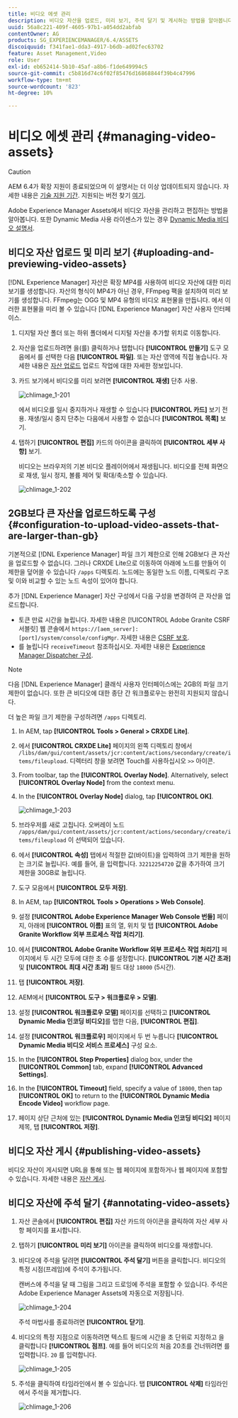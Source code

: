 ```yaml
---
title: 비디오 에셋 관리
description: 비디오 자산을 업로드, 미리 보기, 주석 달기 및 게시하는 방법을 알아봅니다.
uuid: 56a8c221-409f-4605-97b1-a054dd2abfab
contentOwner: AG
products: SG_EXPERIENCEMANAGER/6.4/ASSETS
discoiquuid: f341fae1-dda3-4917-b6db-ad02fec63702
feature: Asset Management,Video
role: User
exl-id: eb652414-5b10-45af-a8b6-f1de649994c5
source-git-commit: c5b816d74c6f02f85476d16868844f39b4c47996
workflow-type: tm+mt
source-wordcount: '823'
ht-degree: 10%

---
```


# 비디오 에셋 관리 {#managing-video-assets}

>[!CAUTION]
>
>AEM 6.4가 확장 지원이 종료되었으며 이 설명서는 더 이상 업데이트되지 않습니다. 자세한 내용은 [기술 지원 기간](https://helpx.adobe.com/kr/support/programs/eol-matrix.html). 지원되는 버전 찾기 [여기](https://experienceleague.adobe.com/docs/).

Adobe Experience Manager Assets에서 비디오 자산을 관리하고 편집하는 방법을 알아봅니다. 또한 Dynamic Media 사용 라이센스가 있는 경우 [Dynamic Media 비디오 설명서](video.md).

## 비디오 자산 업로드 및 미리 보기 {#uploading-and-previewing-video-assets}

[!DNL Experience Manager] 자산은 확장 MP4를 사용하여 비디오 자산에 대한 미리 보기를 생성합니다. 자산의 형식이 MP4가 아닌 경우, FFmpeg 팩을 설치하여 미리 보기를 생성합니다. FFmpeg는 OGG 및 MP4 유형의 비디오 표현물을 만듭니다. 에서 이러한 표현물을 미리 볼 수 있습니다 [!DNL Experience Manager] 자산 사용자 인터페이스.

1. 디지털 자산 폴더 또는 하위 폴더에서 디지털 자산을 추가할 위치로 이동합니다.
1. 자산을 업로드하려면 을(를) 클릭하거나 탭합니다 **[!UICONTROL 만들기]** 도구 모음에서 를 선택한 다음 **[!UICONTROL 파일]**. 또는 자산 영역에 직접 놓습니다. 자세한 내용은 [자산 업로드](managing-assets-touch-ui.md#uploading-assets) 업로드 작업에 대한 자세한 정보입니다.
1. 카드 보기에서 비디오를 미리 보려면 **[!UICONTROL 재생]** 단추 사용.

   ![chlimage_1-201](assets/chlimage_1-201.png)

   에서 비디오를 일시 중지하거나 재생할 수 있습니다 **[!UICONTROL 카드]** 보기 전용. 재생/일시 중지 단추는 다음에서 사용할 수 없습니다 **[!UICONTROL 목록]** 보기.

1. 탭하기 **[!UICONTROL 편집]** 카드의 아이콘을 클릭하여 **[!UICONTROL 세부 사항]** 보기.

   비디오는 브라우저의 기본 비디오 플레이어에서 재생됩니다. 비디오를 전체 화면으로 재생, 일시 정지, 볼륨 제어 및 확대/축소할 수 있습니다.

   ![chlimage_1-202](assets/chlimage_1-202.png)

## 2GB보다 큰 자산을 업로드하도록 구성 {#configuration-to-upload-video-assets-that-are-larger-than-gb}

기본적으로 [!DNL Experience Manager] 파일 크기 제한으로 인해 2GB보다 큰 자산을 업로드할 수 없습니다. 그러나 CRXDE Lite으로 이동하여 아래에 노드를 만들어 이 제한을 덮어쓸 수 있습니다 `/apps` 디렉토리. 노드에는 동일한 노드 이름, 디렉토리 구조 및 이와 비교할 수 있는 노드 속성이 있어야 합니다.

추가 [!DNL Experience Manager] 자산 구성에서 다음 구성을 변경하여 큰 자산을 업로드합니다.

* 토큰 만료 시간을 늘립니다. 자세한 내용은 [!UICONTROL Adobe Granite CSRF 서블릿] 웹 콘솔에서 `https://[aem_server]:[port]/system/console/configMgr`. 자세한 내용은 [CSRF 보호](/help/sites-developing/csrf-protection.md).
* 를 늘립니다 `receiveTimeout` 참조하십시오. 자세한 내용은 [Experience Manager Dispatcher 구성](https://experienceleague.adobe.com/docs/experience-manager-dispatcher/using/configuring/dispatcher-configuration.html#renders-options).

>[!NOTE]
>
>다음 [!DNL Experience Manager] 클래식 사용자 인터페이스에는 2GB의 파일 크기 제한이 없습니다. 또한 큰 비디오에 대한 종단 간 워크플로우는 완전히 지원되지 않습니다.

더 높은 파일 크기 제한을 구성하려면 `/apps` 디렉토리.

1. In AEM, tap **[!UICONTROL Tools > General > CRXDE Lite]**.
1. 에서 **[!UICONTROL CRXDE Lite]** 페이지의 왼쪽 디렉토리 창에서 `/libs/dam/gui/content/assets/jcr:content/actions/secondary/create/items/fileupload`. 디렉터리 창을 보려면 Touch를 사용하십시오 `>>` 아이콘.
1. From toolbar, tap the **[!UICONTROL Overlay Node]**. Alternatively, select **[!UICONTROL Overlay Node]** from the context menu.
1. In the **[!UICONTROL Overlay Node]** dialog, tap **[!UICONTROL OK]**.

   ![chlimage_1-203](assets/chlimage_1-203.png)

1. 브라우저를 새로 고칩니다. 오버레이 노드 `/apps/dam/gui/content/assets/jcr:content/actions/secondary/create/items/fileupload` 이 선택되어 있습니다.
1. 에서 **[!UICONTROL 속성]** 탭에서 적절한 값(바이트)을 입력하여 크기 제한을 원하는 크기로 늘립니다. 예를 들어, 을 입력합니다. `32212254720` 값을 추가하여 크기 제한을 30GB로 늘립니다.

1. 도구 모음에서 **[!UICONTROL 모두 저장]**.
1. In AEM, tap **[!UICONTROL Tools > Operations > Web Console]**.
1. 설정 **[!UICONTROL Adobe Experience Manager Web Console 번들]** 페이지, 아래에 **[!UICONTROL 이름]** 표의 열, 위치 및 탭 **[!UICONTROL Adobe Granite Workflow 외부 프로세스 작업 처리기]**.
1. 에서 **[!UICONTROL Adobe Granite Workflow 외부 프로세스 작업 처리기]** 페이지에서 두 시간 모두에 대한 초 수를 설정합니다. **[!UICONTROL 기본 시간 초과]** 및 **[!UICONTROL 최대 시간 초과]** 필드 대상 `18000` (5시간).
1. 탭 **[!UICONTROL 저장]**.
1. AEM에서 **[!UICONTROL 도구 > 워크플로우 > 모델]**.
1. 설정 **[!UICONTROL 워크플로우 모델]** 페이지를 선택하고 **[!UICONTROL Dynamic Media 인코딩 비디오]**&#x200B;를 탭한 다음, **[!UICONTROL 편집]**.
1. 설정 **[!UICONTROL 워크플로우]** 페이지에서 두 번 누릅니다 **[!UICONTROL Dynamic Media 비디오 서비스 프로세스]** 구성 요소.
1. In the **[!UICONTROL Step Properties]** dialog box, under the **[!UICONTROL Common]** tab, expand **[!UICONTROL Advanced Settings]**.
1. In the **[!UICONTROL Timeout]** field, specify a value of `18000`, then tap **[!UICONTROL OK]** to return to the **[!UICONTROL Dynamic Media Encode Video]** workflow page.
1. 페이지 상단 근처에 있는 **[!UICONTROL Dynamic Media 인코딩 비디오]** 페이지 제목, 탭 **[!UICONTROL 저장]**.

## 비디오 자산 게시 {#publishing-video-assets}

비디오 자산이 게시되면 URL을 통해 또는 웹 페이지에 포함하거나 웹 페이지에 포함할 수 있습니다. 자세한 내용은 [자산 게시](publishing-dynamicmedia-assets.md).

## 비디오 자산에 주석 달기 {#annotating-video-assets}

1. 자산 콘솔에서 **[!UICONTROL 편집]** 자산 카드의 아이콘을 클릭하여 자산 세부 사항 페이지를 표시합니다.
1. 탭하기 **[!UICONTROL 미리 보기]** 아이콘을 클릭하여 비디오를 재생합니다.
1. 비디오에 주석을 달려면 **[!UICONTROL 주석 달기]** 버튼을 클릭합니다. 비디오의 특정 시점(프레임)에 주석이 추가됩니다.

   캔버스에 주석을 달 때 그림을 그리고 드로잉에 주석을 포함할 수 있습니다. 주석은 Adobe Experience Manager Assets에 자동으로 저장됩니다.

   ![chlimage_1-204](assets/chlimage_1-204.png)

   주석 마법사를 종료하려면 **[!UICONTROL 닫기]**.

1. 비디오의 특정 지점으로 이동하려면 텍스트 필드에 시간을 초 단위로 지정하고 을 클릭합니다 **[!UICONTROL 점프]**. 예를 들어 비디오의 처음 20초를 건너뛰려면 를 입력합니다. `20` 를 입력합니다.

   ![chlimage_1-205](assets/chlimage_1-205.png)

1. 주석을 클릭하여 타임라인에서 볼 수 있습니다. 탭 **[!UICONTROL 삭제]** 타임라인에서 주석을 제거합니다.

   ![chlimage_1-206](assets/chlimage_1-206.png)
